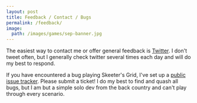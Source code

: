 ```yaml
---
layout: post 
title: Feedback / Contact / Bugs
permalink: /feedback/
image:
  path: /images/games/sep-banner.jpg
---
```

The easiest way to contact me or offer general feedback is [Twitter](https://twitter.com/jgottwig). I don't tweet often, but I generally check twitter several times each day and will do my best to respond.

If you have encountered a bug playing Skeeter's Grid, I've set up a [public issue tracker](https://github.com/jgottwig/SkeetersGrid-Issues/issues). Please submit a ticket! I do my best to find and quash all bugs, but I am but a simple solo dev from the back country and can't play through every scenario.
